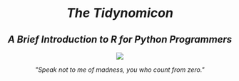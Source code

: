 <div align="center">
  <h1><em>The Tidynomicon</em></h1>
  <h2><em>A Brief Introduction to R for Python Programmers</em></h2>
  <img src="https://raw.githubusercontent.com/gvwilson/tidynomicon/master/files/cthulhu-400x355.png" />
  <p><em>"Speak not to me of madness, you who count from zero."</em></p>
</div>
